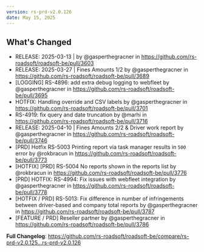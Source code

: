 ```yaml
---
version: rs-prd-v2.0.126
date: May 15, 2025
---
```


## What's Changed
* RELEASE: 2025-03-13 | by @gasperthegracner in https://github.com/rs-roadsoft/roadsoft-be/pull/3603
* RELEASE: 2025-03-27 | Fines Amounts 1/2 by @gasperthegracner in https://github.com/rs-roadsoft/roadsoft-be/pull/3689
* [LOGGING] RS-4896: add extra debug logging to webfleet by @gasperthegracner in https://github.com/rs-roadsoft/roadsoft-be/pull/3695
* HOTFIX: Handling override and CSV labels by @gasperthegracner in https://github.com/rs-roadsoft/roadsoft-be/pull/3701
* RS-4919: fix query and date truncation by @marhi in https://github.com/rs-roadsoft/roadsoft-be/pull/3716
* RELEASE: 2025-04-10 | Fines Amounts 2/2 & Driver work report by @gasperthegracner in https://github.com/rs-roadsoft/roadsoft-be/pull/3746
* [PRD] Hotfix RS-5003 Printing report via task manager results in `500` error by @rokbracun in https://github.com/rs-roadsoft/roadsoft-be/pull/3773
* [HOTFIX] [PRD] RS-5004 No reports shown in the reports list by @rokbracun in https://github.com/rs-roadsoft/roadsoft-be/pull/3776
* [PRD] HOTFIX: RS-4994: Fix issues with webfleet integration by @gasperthegracner in https://github.com/rs-roadsoft/roadsoft-be/pull/3778
* [HOTFIX / PRD] RS-5013: Fix difference in number of infringements between driver-based and company total reports by @gasperthegracner in https://github.com/rs-roadsoft/roadsoft-be/pull/3787
* [FEATURE / PRD] Reseller partner by @gasperthegracner in https://github.com/rs-roadsoft/roadsoft-be/pull/3786


**Full Changelog**: https://github.com/rs-roadsoft/roadsoft-be/compare/rs-prd-v2.0.125...rs-prd-v2.0.126